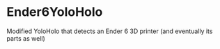 # Ender6YoloHolo
Modified YoloHolo that detects an Ender 6 3D printer (and eventually its parts as well)
